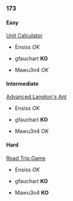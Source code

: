 ### 173

#### Easy

[Unit Calculator](http://www.reddit.com/r/dailyprogrammer/comments/2bxntq/7282014_challenge_173_easy_unit_calculator/)

* Ensiss _OK_

* gfauchart **KO**

* Mawu3n4 _OK_


#### Intermediate

[Advanced Langton's Ant](http://www.reddit.com/r/dailyprogrammer/comments/2c4ka3/7302014_challenge_173_intermediate_advanced/)

* Ensiss _OK_

* gfauchart **KO**

* Mawu3n4 _OK_


#### Hard

[Road Trip Game](http://www.reddit.com/r/dailyprogrammer/comments/2ccipl/8012014_challenge_173_hard_road_trip_game/)

* Ensiss _OK_

* gfauchart **KO**

* Mawu3n4 **KO**
